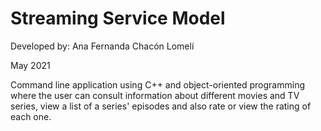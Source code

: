 # Streaming Service Model

Developed by: Ana Fernanda Chacón Lomelí

May 2021


Command line application using C++ and object-oriented programming where the user can consult information about different movies and TV series, view a list of a series' episodes and also rate or view the rating of each one.
